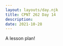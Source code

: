 ```yaml
---
layout: layouts/day.njk
title: CPNT 262 Day 14
description: 
date: 2021-10-28
---
```


A lesson plan!